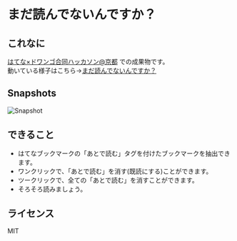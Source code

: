# まだ読んでないんですか？
## これなに
[はてな×ドワンゴ合同ハッカソン@京都](https://dwangohatena.connpass.com/event/21713/) での成果物です。  
動いている様子はこちら→[まだ読んでないんですか？](https://hatena-bookmark-read-all.herokuapp.com/)

## Snapshots
![Snapshot](https://i.gyazo.com/0d2d6bbc58bbbb348a8dfbf70de9809c.png)

## できること
* はてなブックマークの「あとで読む」タグを付けたブックマークを抽出できます。
* ワンクリックで、「あとで読む」を消す(既読にする)ことができます。
* ツークリックで、全ての「あとで読む」を消すことができます。
* そろそろ読みましょう。

## ライセンス
MIT

